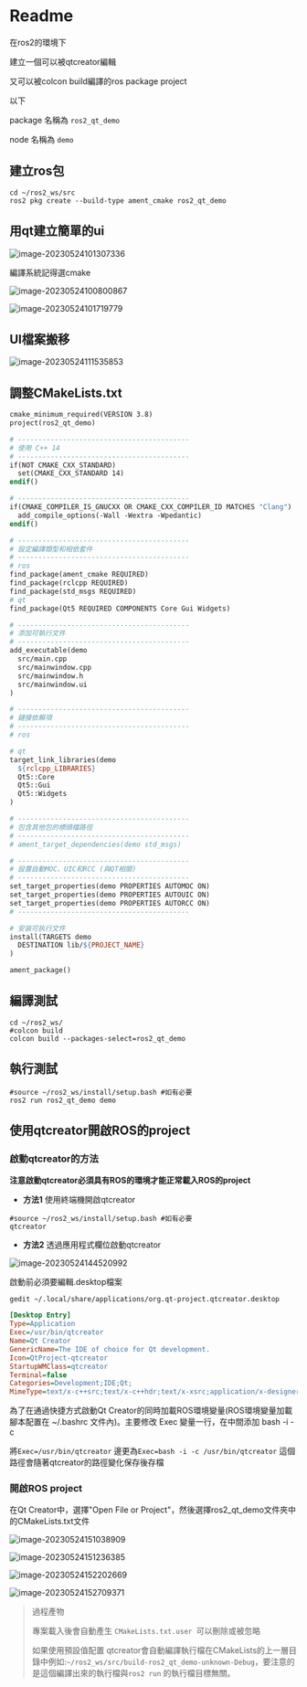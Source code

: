 # Readme

在ros2的環境下

建立一個可以被qtcreator編輯

又可以被colcon build編譯的ros package project

以下

package 名稱為 `ros2_qt_demo`

node 名稱為 `demo`



## **建立ros包**

```shell
cd ~/ros2_ws/src
ros2 pkg create --build-type ament_cmake ros2_qt_demo
```



## **用qt建立簡單的ui**

![image-20230524101307336](pic/readme/image-20230524101307336.png)

編譯系統記得選cmake

![image-20230524100800867](pic/readme/image-20230524100800867.png)



![image-20230524101719779](pic/readme/image-20230524101719779.png)



## **UI檔案搬移**

![image-20230524111535853](pic/readme/image-20230524111535853.png)



## **調整CMakeLists.txt**



```makefile
cmake_minimum_required(VERSION 3.8)
project(ros2_qt_demo)

# ------------------------------------------
# 使用 C++ 14
# ------------------------------------------
if(NOT CMAKE_CXX_STANDARD)
  set(CMAKE_CXX_STANDARD 14)
endif()

# ------------------------------------------
if(CMAKE_COMPILER_IS_GNUCXX OR CMAKE_CXX_COMPILER_ID MATCHES "Clang")
  add_compile_options(-Wall -Wextra -Wpedantic)
endif()

# ------------------------------------------
# 設定編譯類型和相依套件 
# ------------------------------------------
# ros
find_package(ament_cmake REQUIRED)
find_package(rclcpp REQUIRED)
find_package(std_msgs REQUIRED)
# qt
find_package(Qt5 REQUIRED COMPONENTS Core Gui Widgets)

# ------------------------------------------
# 添加可執行文件 
# ------------------------------------------
add_executable(demo 
  src/main.cpp
  src/mainwindow.cpp
  src/mainwindow.h
  src/mainwindow.ui
)

# ------------------------------------------
# 鏈接依賴項
# ------------------------------------------
# ros

# qt
target_link_libraries(demo 
  ${rclcpp_LIBRARIES} 
  Qt5::Core 
  Qt5::Gui
  Qt5::Widgets
)

# ------------------------------------------
# 包含其他包的標頭檔路徑
# ------------------------------------------
# ament_target_dependencies(demo std_msgs)

# ------------------------------------------
# 設置自動MOC、UIC和RCC (與QT相關)
# ------------------------------------------
set_target_properties(demo PROPERTIES AUTOMOC ON)
set_target_properties(demo PROPERTIES AUTOUIC ON)
set_target_properties(demo PROPERTIES AUTORCC ON)
# ------------------------------------------

# 安装可执行文件
install(TARGETS demo
  DESTINATION lib/${PROJECT_NAME}
)

ament_package()

```



## **編譯測試**

```shell
cd ~/ros2_ws/
#colcon build
colcon build --packages-select=ros2_qt_demo
```



## **執行測試**

```shell
#source ~/ros2_ws/install/setup.bash #如有必要
ros2 run ros2_qt_demo demo
```



## **使用qtcreator開啟ROS的project**

### 啟動qtcreator的方法

**注意啟動qtcreator必須具有ROS的環境才能正常載入ROS的project**

- **方法1** 使用終端機開啟qtcreator

```shell
#source ~/ros2_ws/install/setup.bash #如有必要
qtcreator
```

- **方法2** 透過應用程式欄位啟動qtcreator

![image-20230524144520992](pic/readme/image-20230524144520992.png)

啟動前必須要編輯.desktop檔案

```shell
gedit ~/.local/share/applications/org.qt-project.qtcreator.desktop
```

```ini
[Desktop Entry]
Type=Application
Exec=/usr/bin/qtcreator
Name=Qt Creator
GenericName=The IDE of choice for Qt development.
Icon=QtProject-qtcreator
StartupWMClass=qtcreator
Terminal=false
Categories=Development;IDE;Qt;
MimeType=text/x-c++src;text/x-c++hdr;text/x-xsrc;application/x-designer;application/vnd.qt.qmakeprofile;application/vnd.qt.xml.resource;text/x-qml;text/x-qt.qml;text/x-qt.qbs;
```
為了在通過快捷方式啟動Qt Creator的同時加載ROS環境變量(ROS環境變量加載腳本配置在 ~/.bashrc 文件內)。主要修改 Exec 變量一行，在中間添加 bash -i -c 

將`Exec=/usr/bin/qtcreator` 邊更為`Exec=bash -i -c /usr/bin/qtcreator` 這個路徑會隨著qtcreator的路徑變化保存後存檔

### 開啟ROS project

在Qt Creator中，選擇"Open File or Project"，然後選擇ros2_qt_demo文件夾中的CMakeLists.txt文件

![image-20230524151038909](pic/readme/image-20230524151038909.png)

![image-20230524151236385](pic/readme/image-20230524151236385.png)

![image-20230524152202669](pic/readme/image-20230524152202669.png)

![image-20230524152709371](pic/readme/image-20230524152709371.png)

> 過程產物 
>
> 專案載入後會自動產生 `CMakeLists.txt.user `可以刪除或被忽略
>
> 如果使用預設值配置 qtcreator會自動編譯執行檔在CMakeLists的上一層目錄中例如:`~/ros2_ws/src/build-ros2_qt_demo-unknown-Debug`，要注意的是這個編譯出來的執行檔與`ros2 run` 的執行檔目標無關。
